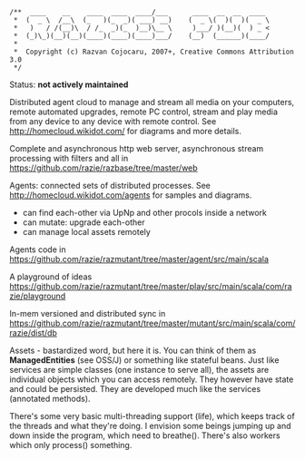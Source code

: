     /**  ____    __    ____  ____  ____/___      ____  __  __  ____
     *  (  _ \  /__\  (_   )(_  _)( ___) __)    (  _ \(  )(  )(  _ \
     *   )   / /(__)\  / /_  _)(_  )__)\__ \     )___/ )(__)(  ) _ <
     *  (_)\_)(__)(__)(____)(____)(____)___/    (__)  (______)(____/
     *                      
     *  Copyright (c) Razvan Cojocaru, 2007+, Creative Commons Attribution 3.0
     */
     
Status: **not actively maintained**

Distributed agent cloud to manage and stream all media on your computers, remote automated upgrades, remote PC control, stream and play media from any device to any device with remote control. See http://homecloud.wikidot.com/ for diagrams and more details.

Complete and asynchronous http web server, asynchronous stream processing with filters and all in https://github.com/razie/razbase/tree/master/web

Agents: connected sets of distributed processes. See http://homecloud.wikidot.com/agents for samples and diagrams.
- can find each-other via UpNp and other procols inside a network
- can mutate: upgrade each-other
- can manage local assets remotely

Agents code in https://github.com/razie/razmutant/tree/master/agent/src/main/scala

A playground of ideas https://github.com/razie/razmutant/tree/master/play/src/main/scala/com/razie/playground

In-mem versioned and distributed sync in https://github.com/razie/razmutant/tree/master/mutant/src/main/scala/com/razie/dist/db

Assets - bastardized word, but here it is. You can think of them as **ManagedEntities** (see OSS/J) or something 
like stateful beans. Just like services are simple classes (one instance to serve all), the assets are 
individual objects which you can access remotely. They however have state and could be persisted.
They are developed much like the services (annotated methods).

There's some very basic multi-threading support (life), which keeps track of the threads and what they're doing.
I envision some beings jumping up and down inside the program, which need to breathe(). There's also workers which 
only process() something.


